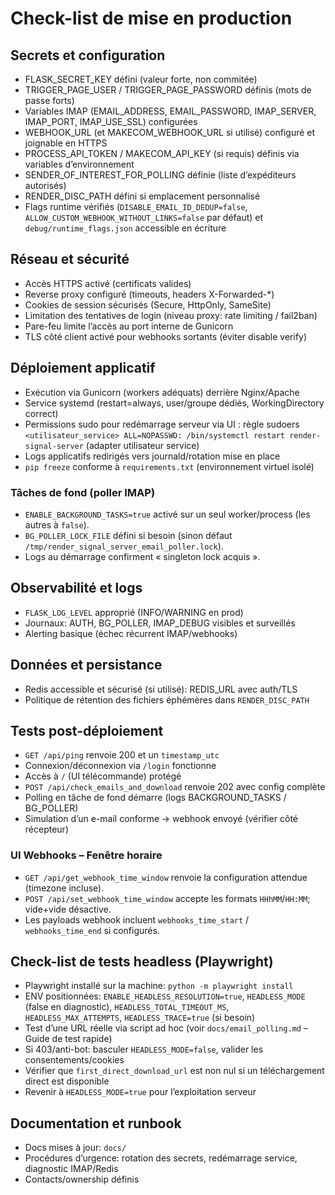 # Check-list de mise en production

## Secrets et configuration
- FLASK_SECRET_KEY défini (valeur forte, non commitée)
- TRIGGER_PAGE_USER / TRIGGER_PAGE_PASSWORD définis (mots de passe forts)
- Variables IMAP (EMAIL_ADDRESS, EMAIL_PASSWORD, IMAP_SERVER, IMAP_PORT, IMAP_USE_SSL) configurées
- WEBHOOK_URL (et MAKECOM_WEBHOOK_URL si utilisé) configuré et joignable en HTTPS
- PROCESS_API_TOKEN / MAKECOM_API_KEY (si requis) définis via variables d’environnement
- SENDER_OF_INTEREST_FOR_POLLING définie (liste d’expéditeurs autorisés)
- RENDER_DISC_PATH défini si emplacement personnalisé
- Flags runtime vérifiés (`DISABLE_EMAIL_ID_DEDUP=false`, `ALLOW_CUSTOM_WEBHOOK_WITHOUT_LINKS=false` par défaut) et `debug/runtime_flags.json` accessible en écriture

## Réseau et sécurité
- Accès HTTPS activé (certificats valides)
- Reverse proxy configuré (timeouts, headers X-Forwarded-*)
- Cookies de session sécurisés (Secure, HttpOnly, SameSite)
- Limitation des tentatives de login (niveau proxy: rate limiting / fail2ban)
- Pare-feu limite l’accès au port interne de Gunicorn
- TLS côté client activé pour webhooks sortants (éviter disable verify)

## Déploiement applicatif
- Exécution via Gunicorn (workers adéquats) derrière Nginx/Apache
- Service systemd (restart=always, user/groupe dédiés, WorkingDirectory correct)
- Permissions sudo pour redémarrage serveur via UI : règle sudoers `<utilisateur_service> ALL=NOPASSWD: /bin/systemctl restart render-signal-server` (adapter utilisateur service)
- Logs applicatifs redirigés vers journald/rotation mise en place
- `pip freeze` conforme à `requirements.txt` (environnement virtuel isolé)

### Tâches de fond (poller IMAP)
- `ENABLE_BACKGROUND_TASKS=true` activé sur un seul worker/process (les autres à `false`).
- `BG_POLLER_LOCK_FILE` défini si besoin (sinon défaut `/tmp/render_signal_server_email_poller.lock`).
- Logs au démarrage confirment « singleton lock acquis ».

## Observabilité et logs
- `FLASK_LOG_LEVEL` approprié (INFO/WARNING en prod)
- Journaux: AUTH, BG_POLLER, IMAP_DEBUG visibles et surveillés
- Alerting basique (échec récurrent IMAP/webhooks)

## Données et persistance
- Redis accessible et sécurisé (si utilisé): REDIS_URL avec auth/TLS
- Politique de rétention des fichiers éphémères dans `RENDER_DISC_PATH`

## Tests post-déploiement
- `GET /api/ping` renvoie 200 et un `timestamp_utc`
- Connexion/déconnexion via `/login` fonctionne
- Accès à `/` (UI télécommande) protégé
- `POST /api/check_emails_and_download` renvoie 202 avec config complète
- Polling en tâche de fond démarre (logs BACKGROUND_TASKS / BG_POLLER)
- Simulation d’un e-mail conforme → webhook envoyé (vérifier côté récepteur)

### UI Webhooks – Fenêtre horaire
- `GET /api/get_webhook_time_window` renvoie la configuration attendue (timezone incluse).
- `POST /api/set_webhook_time_window` accepte les formats `HHhMM`/`HH:MM`; vide+vide désactive.
- Les payloads webhook incluent `webhooks_time_start` / `webhooks_time_end` si configurés.

## Check-list de tests headless (Playwright)
- Playwright installé sur la machine: `python -m playwright install`
- ENV positionnées: `ENABLE_HEADLESS_RESOLUTION=true`, `HEADLESS_MODE` (false en diagnostic), `HEADLESS_TOTAL_TIMEOUT_MS`, `HEADLESS_MAX_ATTEMPTS`, `HEADLESS_TRACE=true` (si besoin)
- Test d’une URL réelle via script ad hoc (voir `docs/email_polling.md` – Guide de test rapide)
- Si 403/anti-bot: basculer `HEADLESS_MODE=false`, valider les consentements/cookies
- Vérifier que `first_direct_download_url` est non nul si un téléchargement direct est disponible
- Revenir à `HEADLESS_MODE=true` pour l’exploitation serveur

## Documentation et runbook
- Docs mises à jour: `docs/`
- Procédures d’urgence: rotation des secrets, redémarrage service, diagnostic IMAP/Redis
- Contacts/ownership définis
